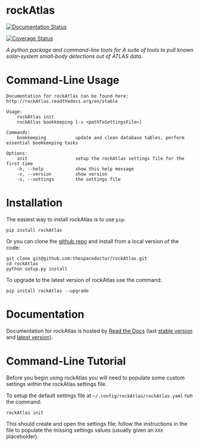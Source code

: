 rockAtlas
=========

[![Documentation Status](https://readthedocs.org/projects/rockAtlas/badge/)](http://rockAtlas.readthedocs.io/en/latest/?badge)

[![Coverage Status](https://cdn.rawgit.com/thespacedoctor/rockAtlas/master/coverage.svg)](https://cdn.rawgit.com/thespacedoctor/rockAtlas/master/htmlcov/index.html)

*A python package and command-line tools for A suite of tools to pull known solar-system small-body detections out of ATLAS data*.

Command-Line Usage
==================

``` sourceCode
Documentation for rockAtlas can be found here: http://rockAtlas.readthedocs.org/en/stable

Usage:
    rockAtlas init
    rockAtlas bookkeeping [-s <pathToSettingsFile>]

Commands:
    bookkeeping           update and clean database tables, perform essential bookkeeping tasks

Options:
    init                  setup the rockAtlas settings file for the first time
    -h, --help            show this help message
    -v, --version         show version
    -s, --settings        the settings file
```

Installation
============

The easiest way to install rockAtlas is to use `pip`:

``` sourceCode
pip install rockAtlas
```

Or you can clone the [github repo](https://github.com/thespacedoctor/rockAtlas) and install from a local version of the code:

``` sourceCode
git clone git@github.com:thespacedoctor/rockAtlas.git
cd rockAtlas
python setup.py install
```

To upgrade to the latest version of rockAtlas use the command:

``` sourceCode
pip install rockAtlas --upgrade
```

Documentation
=============

Documentation for rockAtlas is hosted by [Read the Docs](http://rockAtlas.readthedocs.org/en/stable/) (last [stable version](http://rockAtlas.readthedocs.org/en/stable/) and [latest version](http://rockAtlas.readthedocs.org/en/latest/)).

Command-Line Tutorial
=====================

Before you begin using rockAtlas you will need to populate some custom settings within the rockAtlas settings file.

To setup the default settings file at `~/.config/rockAtlas/rockAtlas.yaml` run the command:

``` sourceCode
rockAtlas init
```

This should create and open the settings file; follow the instructions in the file to populate the missing settings values (usually given an `XXX` placeholder).
